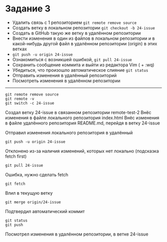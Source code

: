 # Задание 3

* Удалить связь с 1 репозиторием `git remote remove source`
* Создать ветку в локальном репозитории `git checkout -b 24-issue`
* Создать в GitHub такую же ветку в удалённом репозитории
* Внести изменения в один из файлов в локальном репозитории и в какой-нибудь другой файл в удалённом репозитории (origin) в этих ветках
* `git push -u origin 24-issue`
* Ознакомиться с возникшей ошибкой, `git pull 24-issue`
* Сохранить сообщение коммита и выйти из редактора Vim (<ESC> + :wq)
* Убедиться, что произошло автоматическое слияние `git status`
* Отправить изменения в удалённый репозиторий
* Посмотреть изменения в удалённом репозитории

---

```
git remote remove source
git remote -v
git switch -c 24-issue
```

Создал ветку 24-issue в связанном репозитории remote-test-2
Внёс изменения в файле локального репозитория index.html
Внёс изменения в файле удалённого репозитория README.md, перейдя в ветку 24-issue

Отправил изменения локального репозитория в удалённый
```
git push -u origin 24-issue
```
Отклонено из-за наличия изменений, которых нет локально (подсказка fetch first)
```
git pull 24-issue
```
Ошибка, нужно сделать fetch
```
git fetch
```
Влил в текущую ветку
```
git merge origin/24-issue
```
Подтвердил автоматический коммит
```
git status
git push
```
Посмотрел изменения в удалённом репозитории, в ветке 24-issue